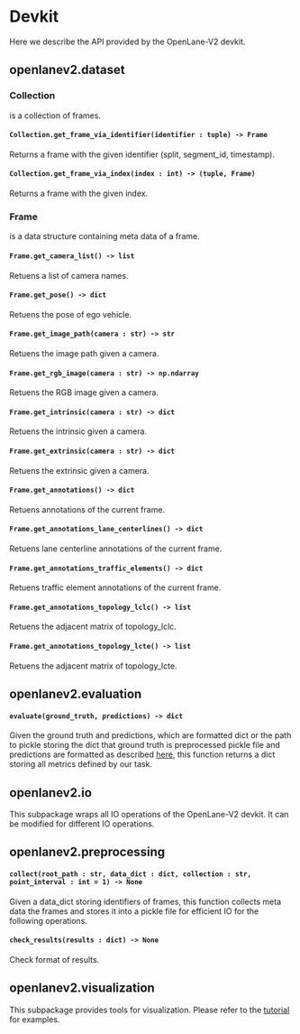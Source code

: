 # Devkit

Here we describe the API provided by the OpenLane-V2 devkit.

## openlanev2.dataset

### Collection

is a collection of frames.

#### `Collection.get_frame_via_identifier(identifier : tuple) -> Frame`

Returns a frame with the given identifier (split, segment_id, timestamp).

#### `Collection.get_frame_via_index(index : int) -> (tuple, Frame)`

Returns a frame with the given index.

### Frame

is a data structure containing meta data of a frame.

#### `Frame.get_camera_list() -> list`

Retuens a list of camera names.

#### `Frame.get_pose() -> dict`

Retuens the pose of ego vehicle.

#### `Frame.get_image_path(camera : str) -> str`

Retuens the image path given a camera.

#### `Frame.get_rgb_image(camera : str) -> np.ndarray`

Retuens the RGB image given a camera.

#### `Frame.get_intrinsic(camera : str) -> dict`

Retuens the intrinsic given a camera.

#### `Frame.get_extrinsic(camera : str) -> dict`

Retuens the extrinsic given a camera.

#### `Frame.get_annotations() -> dict`

Retuens annotations of the current frame.

#### `Frame.get_annotations_lane_centerlines() -> dict`

Retuens lane centerline annotations of the current frame.

#### `Frame.get_annotations_traffic_elements() -> dict`

Retuens traffic element annotations of the current frame.

#### `Frame.get_annotations_topology_lclc() -> list`

Retuens the adjacent matrix of topology_lclc.

#### `Frame.get_annotations_topology_lcte() -> list`

Retuens the adjacent matrix of topology_lcte.

## openlanev2.evaluation

#### `evaluate(ground_truth, predictions) -> dict`

Given the ground truth and predictions, which are formatted dict or the path to pickle storing the dict that ground
truth is preprocessed pickle file and predictions are formatted as described [here](./submission.md#format), this
function returns a dict storing all metrics defined by our task.

## openlanev2.io

This subpackage wraps all IO operations of the OpenLane-V2 devkit. It can be modified for different IO operations.

## openlanev2.preprocessing

#### `collect(root_path : str, data_dict : dict, collection : str, point_interval : int = 1) -> None`

Given a data_dict storing identifiers of frames, this function collects meta data the frames and stores it into a pickle
file for efficient IO for the following operations.

#### `check_results(results : dict) -> None`

Check format of results.

## openlanev2.visualization

This subpackage provides tools for visualization. Please refer to the [tutorial](../tutorial.ipynb) for examples.
